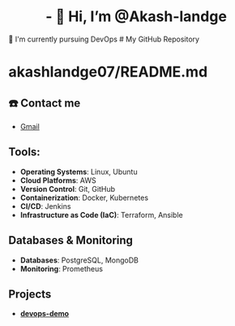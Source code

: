 <h1 align= 'center'>- 👋 Hi, I’m @Akash-landge </h1>
🌱 I'm currently pursuing DevOps
# My GitHub Repository

# akashlandge07/README.md

## ☎️ Contact me
- [Gmail](alandge9673@gmail.com)

## Tools:

- **Operating Systems**: Linux, Ubuntu
- **Cloud Platforms**: AWS
- **Version Control**: Git, GitHub
- **Containerization**: Docker, Kubernetes
- **CI/CD**: Jenkins
- **Infrastructure as Code (IaC)**: Terraform, Ansible

## Databases & Monitoring

- **Databases**: PostgreSQL, MongoDB
- **Monitoring**: Prometheus

## Projects

- **[devops-demo](https://github.com/akashlandge07/devops-demo)**


  
<!---
Akash-landge/Akash-landge is a ✨ special ✨ repository because its `README.md` (this file) appears on your GitHub profile.
You can click the Preview link to take a look at your changes.
--->
